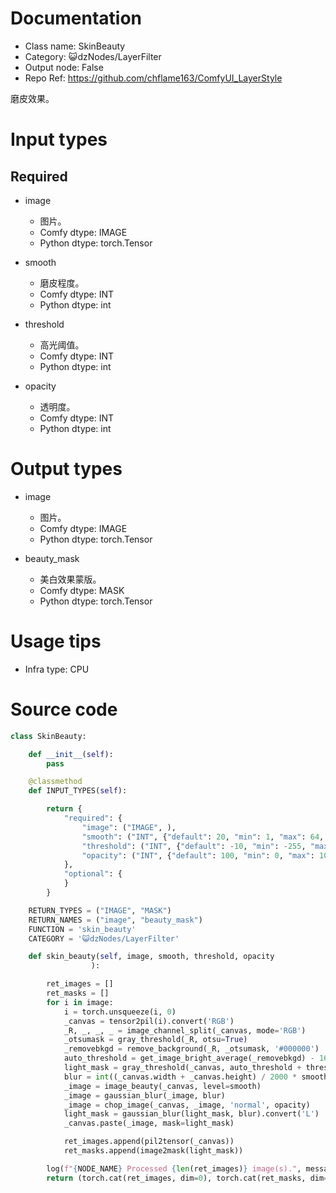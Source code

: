 # Documentation
- Class name: SkinBeauty
- Category: 😺dzNodes/LayerFilter
- Output node: False
- Repo Ref: https://github.com/chflame163/ComfyUI_LayerStyle

磨皮效果。

# Input types

## Required

- image
    - 图片。
    - Comfy dtype: IMAGE
    - Python dtype: torch.Tensor

- smooth
    - 磨皮程度。
    - Comfy dtype: INT
    - Python dtype: int

- threshold
    - 高光阈值。
    - Comfy dtype: INT
    - Python dtype: int

- opacity
    - 透明度。
    - Comfy dtype: INT
    - Python dtype: int

# Output types

- image
    - 图片。
    - Comfy dtype: IMAGE
    - Python dtype: torch.Tensor

- beauty_mask
    - 美白效果蒙版。
    - Comfy dtype: MASK
    - Python dtype: torch.Tensor

# Usage tips
- Infra type: CPU

# Source code
```python
class SkinBeauty:

    def __init__(self):
        pass

    @classmethod
    def INPUT_TYPES(self):

        return {
            "required": {
                "image": ("IMAGE", ),
                "smooth": ("INT", {"default": 20, "min": 1, "max": 64, "step": 1}),  # 磨皮程度
                "threshold": ("INT", {"default": -10, "min": -255, "max": 255, "step": 1}),  # 高光阈值
                "opacity": ("INT", {"default": 100, "min": 0, "max": 100, "step": 1}),  # 透明度
            },
            "optional": {
            }
        }

    RETURN_TYPES = ("IMAGE", "MASK")
    RETURN_NAMES = ("image", "beauty_mask")
    FUNCTION = 'skin_beauty'
    CATEGORY = '😺dzNodes/LayerFilter'

    def skin_beauty(self, image, smooth, threshold, opacity
                  ):

        ret_images = []
        ret_masks = []
        for i in image:
            i = torch.unsqueeze(i, 0)
            _canvas = tensor2pil(i).convert('RGB')
            _R, _, _, _ = image_channel_split(_canvas, mode='RGB')
            _otsumask = gray_threshold(_R, otsu=True)
            _removebkgd = remove_background(_R, _otsumask, '#000000')
            auto_threshold = get_image_bright_average(_removebkgd) - 16
            light_mask = gray_threshold(_canvas, auto_threshold + threshold)
            blur = int((_canvas.width + _canvas.height) / 2000 * smooth)
            _image = image_beauty(_canvas, level=smooth)
            _image = gaussian_blur(_image, blur)
            _image = chop_image(_canvas, _image, 'normal', opacity)
            light_mask = gaussian_blur(light_mask, blur).convert('L')
            _canvas.paste(_image, mask=light_mask)

            ret_images.append(pil2tensor(_canvas))
            ret_masks.append(image2mask(light_mask))

        log(f"{NODE_NAME} Processed {len(ret_images)} image(s).", message_type='finish')
        return (torch.cat(ret_images, dim=0), torch.cat(ret_masks, dim=0),)